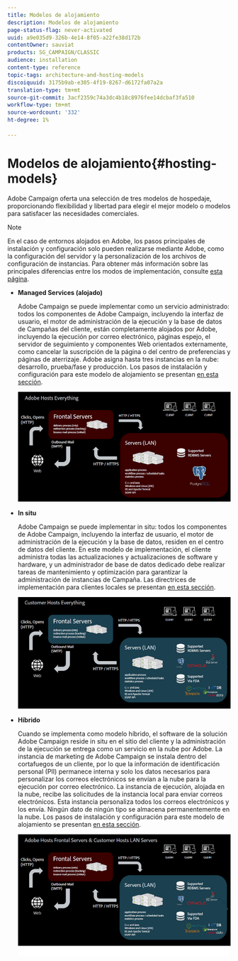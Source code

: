 ```yaml
---
title: Modelos de alojamiento
description: Modelos de alojamiento
page-status-flag: never-activated
uuid: a9e035d9-326b-4e14-8f05-a22fe38d172b
contentOwner: sauviat
products: SG_CAMPAIGN/CLASSIC
audience: installation
content-type: reference
topic-tags: architecture-and-hosting-models
discoiquuid: 3175b9ab-e305-4f19-8267-d6172fa07a2a
translation-type: tm+mt
source-git-commit: 3acf2359c74a3dc4b18c8976fee14dcbaf3fa510
workflow-type: tm+mt
source-wordcount: '332'
ht-degree: 1%

---
```



# Modelos de alojamiento{#hosting-models}

Adobe Campaign oferta una selección de tres modelos de hospedaje, proporcionando flexibilidad y libertad para elegir el mejor modelo o modelos para satisfacer las necesidades comerciales.

>[!NOTE]
>
>En el caso de entornos alojados en Adobe, los pasos principales de instalación y configuración solo pueden realizarse mediante Adobe, como la configuración del servidor y la personalización de los archivos de configuración de instancias. Para obtener más información sobre las principales diferencias entre los modos de implementación, consulte [esta página](../../installation/using/capability-matrix.md).

* **Managed Services (alojado)**

   Adobe Campaign se puede implementar como un servicio administrado: todos los componentes de Adobe Campaign, incluyendo la interfaz de usuario, el motor de administración de la ejecución y la base de datos de Campañas del cliente, están completamente alojados por Adobe, incluyendo la ejecución por correo electrónico, páginas espejo, el servidor de seguimiento y componentes Web orientados externamente, como cancelar la suscripción de la página o del centro de preferencias y páginas de aterrizaje. Adobe asigna hasta tres instancias en la nube: desarrollo, prueba/fase y producción. Los pasos de instalación y configuración para este modelo de alojamiento se presentan [en esta sección](../../installation/using/hosted-model.md).

   ![](assets/deployment_hosted.png)

* **In situ**

   Adobe Campaign se puede implementar in situ: todos los componentes de Adobe Campaign, incluyendo la interfaz de usuario, el motor de administración de la ejecución y la base de datos, residen en el centro de datos del cliente. En este modelo de implementación, el cliente administra todas las actualizaciones y actualizaciones de software y hardware, y un administrador de base de datos dedicado debe realizar tareas de mantenimiento y optimización para garantizar la administración de instancias de Campaña. Las directrices de implementación para clientes locales se presentan [en esta sección](../../installation/using/before-starting.md).

   ![](assets/deployment_onpremise.png)

* **Híbrido**

   Cuando se implementa como modelo híbrido, el software de la solución Adobe Campaign reside in situ en el sitio del cliente y la administración de la ejecución se entrega como un servicio en la nube por Adobe. La instancia de marketing de Adobe Campaign se instala dentro del cortafuegos de un cliente, por lo que la información de identificación personal (PII) permanece interna y solo los datos necesarios para personalizar los correos electrónicos se envían a la nube para la ejecución por correo electrónico. La instancia de ejecución, alojada en la nube, recibe las solicitudes de la instancia local para enviar correos electrónicos. Esta instancia personaliza todos los correos electrónicos y los envía. Ningún dato de ningún tipo se almacena permanentemente en la nube. Los pasos de instalación y configuración para este modelo de alojamiento se presentan [en esta sección](../../installation/using/hybrid-model.md).

   ![](assets/deployment_hybrid.png)

